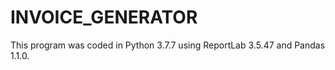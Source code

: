 # INVOICE_GENERATOR
This program was coded in Python 3.7.7 using ReportLab 3.5.47 and Pandas 1.1.0.
